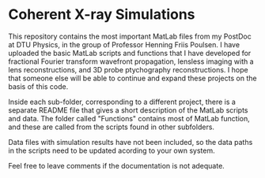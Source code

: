 # Coherent X-ray Simulations

This repository contains the most important MatLab files from my PostDoc at DTU Physics, in the group of Professor Henning Friis Poulsen. I have uploaded the basic MatLab scripts and functions that I have developed for fractional Fourier transform wavefront propagation, lensless imaging with a lens reconstructions, and 3D probe ptychography reconstructions. I hope that someone else will be able to continue and expand these projects on the basis of this code.

Inside each sub-folder, corresponding to a different project, there is a separate README file that gives a short description of the MatLab scripts and data. The folder called "Functions" contains most of MatLab function, and these are called from the scripts found in other subfolders.

Data files with simulation results have not been included, so the data paths in the scripts need to be updated acording to your own system.

Feel free to leave comments if the documentation is not adequate.
